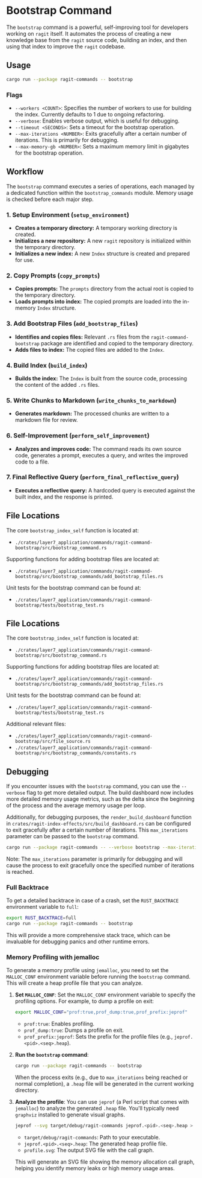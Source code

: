 # Bootstrap Command

The `bootstrap` command is a powerful, self-improving tool for developers working on `ragit` itself. It automates the process of creating a new knowledge base from the `ragit` source code, building an index, and then using that index to improve the `ragit` codebase.

## Usage

```bash
cargo run --package ragit-commands -- bootstrap
```

### Flags

*   `--workers <COUNT>`: Specifies the number of workers to use for building the index. Currently defaults to 1 due to ongoing refactoring.
*   `--verbose`: Enables verbose output, which is useful for debugging.
*   `--timeout <SECONDS>`: Sets a timeout for the bootstrap operation.
*   `--max-iterations <NUMBER>`:  Exits gracefully after a certain number of iterations. This is primarily for debugging.
*   `--max-memory-gb <NUMBER>`: Sets a maximum memory limit in gigabytes for the bootstrap operation.

## Workflow

The `bootstrap` command executes a series of operations, each managed by a dedicated function within the `bootstrap_commands` module. Memory usage is checked before each major step.

### 1. Setup Environment (`setup_environment`)

*   **Creates a temporary directory:** A temporary working directory is created.
*   **Initializes a new repository:** A new `ragit` repository is initialized within the temporary directory.
*   **Initializes a new index:** A new `Index` structure is created and prepared for use.

### 2. Copy Prompts (`copy_prompts`)

*   **Copies prompts:** The `prompts` directory from the actual root is copied to the temporary directory.
*   **Loads prompts into index:** The copied prompts are loaded into the in-memory `Index` structure.

### 3. Add Bootstrap Files (`add_bootstrap_files`)

*   **Identifies and copies files:** Relevant `.rs` files from the `ragit-command-bootstrap` package are identified and copied to the temporary directory.
*   **Adds files to index:** The copied files are added to the `Index`.

### 4. Build Index (`build_index`)

*   **Builds the index:** The `Index` is built from the source code, processing the content of the added `.rs` files.

### 5. Write Chunks to Markdown (`write_chunks_to_markdown`)

*   **Generates markdown:** The processed chunks are written to a markdown file for review.

### 6. Self-Improvement (`perform_self_improvement`)

*   **Analyzes and improves code:** The command reads its own source code, generates a prompt, executes a query, and writes the improved code to a file.

### 7. Final Reflective Query (`perform_final_reflective_query`)

*   **Executes a reflective query:** A hardcoded query is executed against the built index, and the response is printed.

## File Locations

The core `bootstrap_index_self` function is located at:
- `./crates/layer7_application/commands/ragit-command-bootstrap/src/bootstrap_command.rs`

Supporting functions for adding bootstrap files are located at:
- `./crates/layer7_application/commands/ragit-command-bootstrap/src/bootstrap_commands/add_bootstrap_files.rs`

Unit tests for the bootstrap command can be found at:
- `./crates/layer7_application/commands/ragit-command-bootstrap/tests/bootstrap_test.rs`

## File Locations

The core `bootstrap_index_self` function is located at:
- `./crates/layer7_application/commands/ragit-command-bootstrap/src/bootstrap_command.rs`

Supporting functions for adding bootstrap files are located at:
- `./crates/layer7_application/commands/ragit-command-bootstrap/src/bootstrap_commands/add_bootstrap_files.rs`

Unit tests for the bootstrap command can be found at:
- `./crates/layer7_application/commands/ragit-command-bootstrap/tests/bootstrap_test.rs`

Additional relevant files:
- `./crates/layer7_application/commands/ragit-command-bootstrap/src/file_source.rs`
- `./crates/layer7_application/commands/ragit-command-bootstrap/src/bootstrap_commands/constants.rs`

## Debugging

If you encounter issues with the `bootstrap` command, you can use the `--verbose` flag to get more detailed output. The build dashboard now includes more detailed memory usage metrics, such as the delta since the beginning of the process and the average memory usage per loop.

Additionally, for debugging purposes, the `render_build_dashboard` function in `crates/ragit-index-effects/src/build_dashboard.rs` can be configured to exit gracefully after a certain number of iterations. This `max_iterations` parameter can be passed to the `bootstrap` command.

```sh
cargo run --package ragit-commands -- --verbose bootstrap --max-iterations <NUMBER>
```

Note: The `max_iterations` parameter is primarily for debugging and will cause the process to exit gracefully once the specified number of iterations is reached.

### Full Backtrace

To get a detailed backtrace in case of a crash, set the `RUST_BACKTRACE` environment variable to `full`:

```bash
export RUST_BACKTRACE=full
cargo run --package ragit-commands -- bootstrap
```

This will provide a more comprehensive stack trace, which can be invaluable for debugging panics and other runtime errors.

### Memory Profiling with jemalloc

To generate a memory profile using `jemalloc`, you need to set the `MALLOC_CONF` environment variable before running the `bootstrap` command. This will create a heap profile file that you can analyze.

1.  **Set `MALLOC_CONF`**:
    Set the `MALLOC_CONF` environment variable to specify the profiling options. For example, to dump a profile on exit:

    ```bash
    export MALLOC_CONF="prof:true,prof_dump:true,prof_prefix:jeprof"
    ```

    *   `prof:true`: Enables profiling.
    *   `prof_dump:true`: Dumps a profile on exit.
    *   `prof_prefix:jeprof`: Sets the prefix for the profile files (e.g., `jeprof.<pid>.<seq>.heap`).

2.  **Run the `bootstrap` command**:

    ```bash
    cargo run --package ragit-commands -- bootstrap
    ```

    When the process exits (e.g., due to `max_iterations` being reached or normal completion), a `.heap` file will be generated in the current working directory.

3.  **Analyze the profile**:
    You can use `jeprof` (a Perl script that comes with `jemalloc`) to analyze the generated `.heap` file. You'll typically need `graphviz` installed to generate visual graphs.

    ```bash
    jeprof --svg target/debug/ragit-commands jeprof.<pid>.<seq>.heap > profile.svg
    ```

    *   `target/debug/ragit-commands`: Path to your executable.
    *   `jeprof.<pid>.<seq>.heap`: The generated heap profile file.
    *   `profile.svg`: The output SVG file with the call graph.

    This will generate an SVG file showing the memory allocation call graph, helping you identify memory leaks or high memory usage areas.
